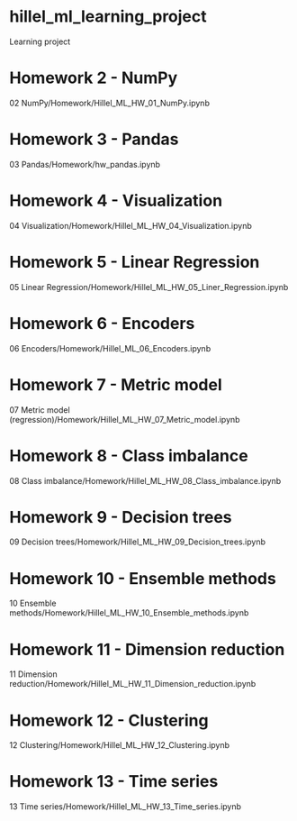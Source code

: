 # hillel_ml_learning_project
Learning project

# Homework 2 - NumPy
02 NumPy/Homework/Hillel_ML_HW_01_NumPy.ipynb

# Homework 3 - Pandas
03 Pandas/Homework/hw_pandas.ipynb

# Homework 4 - Visualization
04 Visualization/Homework/Hillel_ML_HW_04_Visualization.ipynb

# Homework 5 - Linear Regression
05 Linear Regression/Homework/Hillel_ML_HW_05_Liner_Regression.ipynb

# Homework 6 - Encoders
06 Encoders/Homework/Hillel_ML_06_Encoders.ipynb

# Homework 7 - Metric model
07 Metric model (regression)/Homework/Hillel_ML_HW_07_Metric_model.ipynb

# Homework 8 - Class imbalance
08 Class imbalance/Homework/Hillel_ML_HW_08_Class_imbalance.ipynb

# Homework 9 - Decision trees
09 Decision trees/Homework/Hillel_ML_HW_09_Decision_trees.ipynb

# Homework 10 - Ensemble methods
10 Ensemble methods/Homework/Hillel_ML_HW_10_Ensemble_methods.ipynb

# Homework 11 - Dimension reduction
11 Dimension reduction/Homework/Hillel_ML_HW_11_Dimension_reduction.ipynb

# Homework 12 - Clustering
12 Clustering/Homework/Hillel_ML_HW_12_Clustering.ipynb

# Homework 13 - Time series
13 Time series/Homework/Hillel_ML_HW_13_Time_series.ipynb